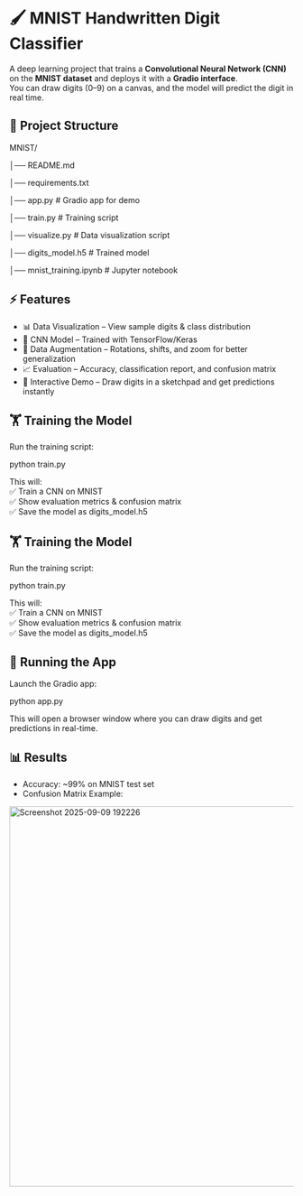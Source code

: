 # 🖌️ MNIST Handwritten Digit Classifier  

A deep learning project that trains a **Convolutional Neural Network (CNN)** on the **MNIST dataset** and deploys it with a **Gradio interface**.  
You can draw digits (0–9) on a canvas, and the model will predict the digit in real time.  






## 📂 Project Structure  

MNIST/

│── README.md

│── requirements.txt

│── app.py              # Gradio app for demo

│── train.py            # Training script

│── visualize.py        # Data visualization script

│── digits_model.h5     # Trained model

│── mnist_training.ipynb # Jupyter notebook






## ⚡ Features  

- 📊 Data Visualization – View sample digits & class distribution  
- 🧠 CNN Model – Trained with TensorFlow/Keras  
- 🔄 Data Augmentation – Rotations, shifts, and zoom for better generalization  
- 📈 Evaluation – Accuracy, classification report, and confusion matrix  
- 🎨 Interactive Demo – Draw digits in a sketchpad and get predictions instantly




 

 ## 🏋️ Training the Model  

Run the training script:  

python train.py  

This will:  
✅ Train a CNN on MNIST  
✅ Show evaluation metrics & confusion matrix  
✅ Save the model as digits_model.h5  





## 🏋️ Training the Model  

Run the training script:  

python train.py  

This will:  
✅ Train a CNN on MNIST  
✅ Show evaluation metrics & confusion matrix  
✅ Save the model as digits_model.h5  






## 🎨 Running the App  

Launch the Gradio app:  

python app.py  

This will open a browser window where you can draw digits and get predictions in real-time.  






## 📊 Results  

- Accuracy: ~99% on MNIST test set  
- Confusion Matrix Example:  



<img width="820" height="674" alt="Screenshot 2025-09-09 192226" src="https://github.com/user-attachments/assets/7aea9f0c-2548-4ab5-b7af-a52af5d3024b" />



